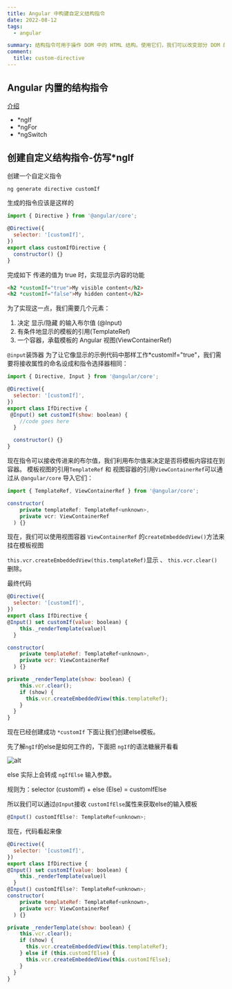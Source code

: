 ```yaml
---
title: Angular 中构建自定义结构指令
date: 2022-08-12
tags:
  - angular

summary: 结构指令可用于操作 DOM 中的 HTML 结构。使用它们，我们可以改变部分 DOM 的结构
comment:
  title: custom-directive
---
```


## Angular 内置的结构指令
[介绍](https://angular.cn/guide/built-in-directives#built-in-structural-directives)

- *ngIf
- *ngFor
- *ngSwitch

## 创建自定义结构指令-仿写*ngIf
创建一个自定义指令
```bash
ng generate directive customIf
```
 生成的指令应该是这样的
```Javascript
import { Directive } from '@angular/core';

@Directive({
  selector: '[customIf]',
})
export class customIfDirective {
  constructor() {}
}
```
完成如下 传递的值为 true 时，实现显示内容的功能
```html
<h2 *customIf="true">My visible content</h2>
<h2 *customIf="false">My hidden content</h2>
```
为了实现这一点，我们需要几个元素：
1. 决定 显示/隐藏 的输入布尔值 (@Input)
2. 有条件地显示的模板的引用(TemplateRef)
3. 一个容器，承载模板的 Angular 视图(ViewContainerRef)

`@input`装饰器 为了让它像显示的示例代码中那样工作*customIf="true"，我们需要将接收属性的命名设成和指令选择器相同：

```Javascript
import { Directive, Input } from '@angular/core';

@Directive({
  selector: '[customIf]',
})
export class IfDirective {
 @Input() set customIf(show: boolean) {
    //code goes here
  }

  constructor() {}
}
```

现在指令可以接收传进来的布尔值，我们利用布尔值来决定是否将模板内容挂在到容器。 模板视图的引用`TemplateRef` 和 视图容器的引用`ViewContainerRef`可以通过从 `@angular/core` 导入它们：
```Javascript
import { TemplateRef, ViewContainerRef } from '@angular/core';

constructor(
    private templateRef: TemplateRef<unknown>,
    private vcr: ViewContainerRef
  ) {}
```

现在，我们可以使用视图容器 `ViewContainerRef` 的`createEmbeddedView()`方法来挂在模板视图

`this.vcr.createEmbeddedView(this.templateRef)`显示 、 `this.vcr.clear()` 删除。

最终代码
```Javascript
@Directive({
  selector: '[customIf]',
})
export class IfDirective {
@Input() set customIf(value: boolean) {
    this._renderTemplate(value)l
  }

constructor(
    private templateRef: TemplateRef<unknown>,
    private vcr: ViewContainerRef
  ) {}

private _renderTemplate(show: boolean) {
    this.vcr.clear();
    if (show) {
      this.vcr.createEmbeddedView(this.templateRef);
    }
  }
}
```
现在已经创建成功 `*customIf` 下面让我们创建else模板。

先了解`ngIf`的else是如何工作的，下面把 `ngIf`的语法糖展开看看

![alt](@assets/2022/1.jpg)

else 实际上会转成 `ngIfElse` 输入参数。

规则为：selector (customIf) + else (Else)  = customIfElse

所以我们可以通过`@Input`接收 `customIfElse`属性来获取else的输入模板 

```Javascript
@Input() customIfElse?: TemplateRef<unknown>;
```

现在，代码看起来像

```Javascript
@Directive({
  selector: '[customIf]',
})
export class IfDirective {
@Input() set customIf(value: boolean) {
    this._renderTemplate(value)l
  }
@Input() customIfElse?: TemplateRef<unknown>;
constructor(
    private templateRef: TemplateRef<unknown>,
    private vcr: ViewContainerRef
  ) {}

private _renderTemplate(show: boolean) {
    this.vcr.clear();
    if (show) {
      this.vcr.createEmbeddedView(this.templateRef);
    } else if (this.customIfElse) {
      this.vcr.createEmbeddedView(this.customIfElse);
    }
  }
}
```
